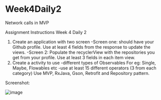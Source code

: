 # Week4Daily2
Network calls in MVP

Assignment Instructions
Week 4 Daily 2
1. Create an application with two screen 
 -Screen one: should have your Github profile. Use at least 4 fields from the response to update the views.
 -Screen 2: Populate the recyclerView with the repositories you get from your profile. Use at least 3 fields in each item view.
2. Create a activity to use
-different types of Observables For eg: Single, Maybe, Flowables etc
-use at least 15 different operators (3 from each category)
Use MVP, RxJava, Gson, Retrofit and Repository pattern.

Screenshot:

![image](https://user-images.githubusercontent.com/44408528/48460850-e05f6f80-e79e-11e8-95d7-c12532ae33bd.png)
